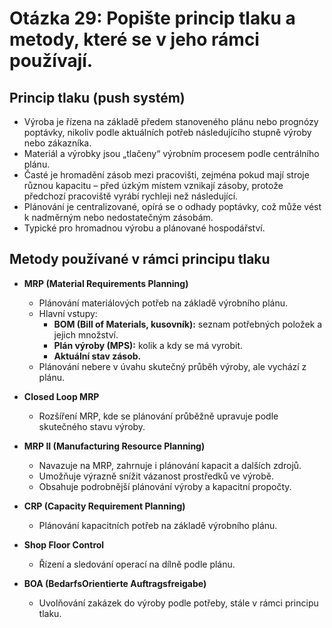 # Otázka 29: Popište princip tlaku a metody, které se v jeho rámci používají.

## Princip tlaku (push systém)

- Výroba je řízena na základě předem stanoveného plánu nebo prognózy poptávky, nikoliv podle aktuálních potřeb následujícího stupně výroby nebo zákazníka.
- Materiál a výrobky jsou „tlačeny“ výrobním procesem podle centrálního plánu.
- Časté je hromadění zásob mezi pracovišti, zejména pokud mají stroje různou kapacitu – před úzkým místem vznikají zásoby, protože předchozí pracoviště vyrábí rychleji než následující.
- Plánování je centralizované, opírá se o odhady poptávky, což může vést k nadměrným nebo nedostatečným zásobám.
- Typické pro hromadnou výrobu a plánované hospodářství.

## Metody používané v rámci principu tlaku

- **MRP (Material Requirements Planning)**
    - Plánování materiálových potřeb na základě výrobního plánu.
    - Hlavní vstupy:
        - **BOM (Bill of Materials, kusovník):** seznam potřebných položek a jejich množství.
        - **Plán výroby (MPS):** kolik a kdy se má vyrobit.
        - **Aktuální stav zásob.**
    - Plánování nebere v úvahu skutečný průběh výroby, ale vychází z plánu.

- **Closed Loop MRP**
    - Rozšíření MRP, kde se plánování průběžně upravuje podle skutečného stavu výroby.

- **MRP II (Manufacturing Resource Planning)**
    - Navazuje na MRP, zahrnuje i plánování kapacit a dalších zdrojů.
    - Umožňuje výrazně snížit vázanost prostředků ve výrobě.
    - Obsahuje podrobnější plánování výroby a kapacitní propočty.

- **CRP (Capacity Requirement Planning)**
    - Plánování kapacitních potřeb na základě výrobního plánu.

- **Shop Floor Control**
    - Řízení a sledování operací na dílně podle plánu.

- **BOA (BedarfsOrientierte Auftragsfreigabe)**
    - Uvolňování zakázek do výroby podle potřeby, stále v rámci principu tlaku.
